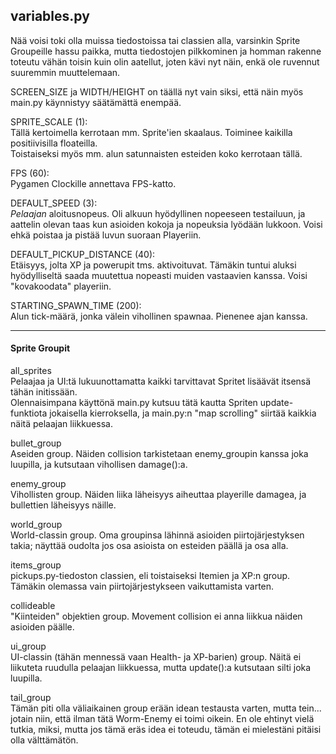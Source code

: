 ## variables.py

Nää voisi toki olla muissa tiedostoissa tai classien alla, varsinkin Sprite Groupeille hassu paikka, mutta tiedostojen pilkkominen ja homman rakenne toteutu vähän toisin kuin olin aatellut, joten kävi nyt näin, enkä ole ruvennut suuremmin muuttelemaan.

SCREEN_SIZE ja WIDTH/HEIGHT on täällä nyt vain siksi, että näin myös main.py käynnistyy säätämättä enempää.

SPRITE_SCALE (1):  
Tällä kertoimella kerrotaan mm. Sprite'ien skaalaus. Toiminee kaikilla positiivisilla floateilla.  
Toistaiseksi myös mm. alun satunnaisten esteiden koko kerrotaan tällä.

FPS (60):  
Pygamen Clockille annettava FPS-katto.

DEFAULT_SPEED (3):  
*Pelaajan* aloitusnopeus. Oli alkuun hyödyllinen nopeeseen testailuun, ja aattelin olevan taas kun asioiden kokoja ja nopeuksia lyödään lukkoon. Voisi ehkä poistaa ja pistää luvun suoraan Playeriin.

DEFAULT_PICKUP_DISTANCE (40):  
Etäisyys, jolta XP ja powerupit tms. aktivoituvat. Tämäkin tuntui aluksi hyödylliseltä saada muutettua nopeasti muiden vastaavien kanssa. Voisi "kovakoodata" playeriin.

STARTING_SPAWN_TIME (200):  
Alun tick-määrä, jonka välein vihollinen spawnaa. Pienenee ajan kanssa.

---
#### Sprite Groupit

all_sprites  
Pelaajaa ja UI:tä lukuunottamatta kaikki tarvittavat Spritet lisäävät itsensä tähän initissään.  
Olennaisimpana käyttönä main.py kutsuu tätä kautta Spriten update-funktiota jokaisella kierroksella, ja main.py:n "map scrolling" siirtää kaikkia näitä pelaajan liikkuessa.

bullet_group  
Aseiden group. Näiden collision tarkistetaan enemy_groupin kanssa joka luupilla, ja kutsutaan vihollisen damage():a.

enemy_group  
Vihollisten group. Näiden liika läheisyys aiheuttaa playerille damagea, ja bullettien läheisyys näille. 

world_group  
World-classin group. Oma groupinsa lähinnä asioiden piirtojärjestyksen takia; näyttää oudolta jos osa asioista on esteiden päällä ja osa alla.

items_group  
pickups.py-tiedoston classien, eli toistaiseksi Itemien ja XP:n group. Tämäkin olemassa vain piirtojärjestykseen vaikuttamista varten.

collideable  
"Kiinteiden" objektien group. Movement collision ei anna liikkua näiden asioiden päälle.

ui_group  
UI-classin (tähän mennessä vaan Health- ja XP-barien) group. Näitä ei liikuteta ruudulla pelaajan liikkuessa, mutta update():a kutsutaan silti joka luupilla.

tail_group  
Tämän piti olla väliaikainen group erään idean testausta varten, mutta tein... jotain niin, että ilman tätä Worm-Enemy ei toimi oikein. En ole ehtinyt vielä tutkia, miksi, mutta jos tämä eräs idea ei toteudu, tämän ei mielestäni pitäisi olla välttämätön.